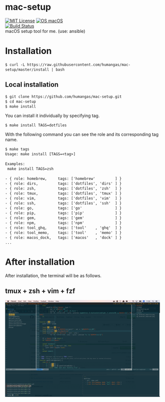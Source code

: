 # mac-setup 
[![MIT License](http://img.shields.io/badge/license-MIT-blue.svg?style=flat)](LICENSE)
[![OS macOS](https://img.shields.io/badge/OS-macOS-blue.svg)](OS)  
[![Build Status](https://travis-ci.org/humangas/mac-setup.svg?branch=master)](https://travis-ci.org/humangas/mac-setup)  
macOS setup tool for me. (use: ansible)


# Installation
```
$ curl -L https://raw.githubusercontent.com/humangas/mac-setup/master/install | bash
```

## Local installation
```
$ git clone https://github.com/humangas/mac-setup.git 
$ cd mac-setup 
$ make install
```

You can install it individually by specifying tag.
```
$ make install TAGS=dotfiles
```

With the following command you can see the role and its corresponding tag name.
```
$ make tags
Usage: make install [TAGS=<tag>]

Examples:
 make install TAGS=zsh

- { role: homebrew,     tags: ['homebrew'         ] }
- { role: dirs,         tags: ['dotfiles', 'dirs' ] }
- { role: zsh,          tags: ['dotfiles', 'zsh'  ] }
- { role: tmux,         tags: ['dotfiles', 'tmux' ] }
- { role: vim,          tags: ['dotfiles', 'vim'  ] }
- { role: ssh,          tags: ['dotfiles', 'ssh'  ] }
- { role: go,           tags: ['go'               ] }
- { role: pip,          tags: ['pip'              ] }
- { role: gem,          tags: ['gem'              ] }
- { role: npm,          tags: ['npm'              ] }
- { role: tool_ghq,     tags: ['tool'    , 'ghq'  ] }
- { role: tool_memo,    tags: ['tool'    , 'memo' ] }
- { role: macos_dock,   tags: ['macos'   , 'dock' ] }
...
```


# After installation 
After installation, the terminal will be as follows.

## tmux + zsh + vim + fzf
![my_terminal_tmux+zsh](terminal_image.png)
